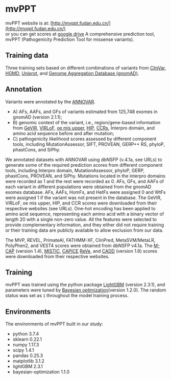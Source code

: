 # mvPPT

mvPPT website is at: [http://mvppt.fudan.edu.cn/](http://mvppt.fudan.edu.cn/)  
or you can get scores at [google drive](https://drive.google.com/file/d/1zDT1e4B_-hQs4i-BLzXlcOWjCBdl7kjs/view?usp=sharing)
A comprehensive prediction tool, mvPPT (Pathogenicity Prediction Tool for missense variants).

## Training data
Three training sets based on different combinations of variants from [ClinVar](https://www.ncbi.nlm.nih.gov/clinvar/), 
[HGMD](http://www.hgmd.cf.ac.uk/), [Uniprot](https://www.uniprot.org), 
and [Genome Aggregation Database (gnomAD)](https://gnomad.broadinstitute.org).  

## Annotation
Variants were annotated by the [ANNOVAR](https://doc-openbio.readthedocs.io/projects/annovar/en/latest/).  
- A) AFs, AAFs, and GFs of variants estimated from 125,748 exomes in gnomAD (version 2.1.1); 
- B) genomic context of the variant, i.e., region/gene-based information from [GeVIR](https://www.gevirank.org), 
[VIRLoF](https://gnomad.broadinstitute.org), [oe mis upper](https://gnomad.broadinstitute.org), 
[HIP](https://decipher.sanger.ac.uk/about/downloads/data), [CCRs](https://s3.us-east-2.amazonaws.com/ccrs/ccr.html), 
Interpro domain, and amino acid sequence before and after mutation; 
- C) pathogenicity likelihood scores assessed by different component tools, including MutationAssessor, SIFT, PROVEAN, GERP++ RS, phyloP, phastCons, and SiPhy.

We annotated datasets with ANNOVAR using dbNSFP (v.4.1a, see URLs) to generate some of the required prediction scores from different component tools, including Interpro domain, MutationAssessor, phyloP, GERP, phastCons, PROVEAN, and SiPhy. Mutations located in the interpro domains were recorded as 1 and the rest were recorded as 0. AFs, GFs, and AAFs of each variant in different populations were obtained from the gnomAD exomes database. AFs, AAFs, HomFs, and HetFs were assigned 0 and WtFs were assigned 1 if the variant was not present in the database. The GeVIR, VIRLoF, oe mis upper, HIP, and CCR scores were downloaded from their respective websites (see URLs). One-hot encoding has been applied to amino acid sequence, representing each amino acid with a binary vector of length 20 with a single non-zero value. All the features were selected to provide complementary information, and they either did not require training or their training data are publicly available to allow exclusion from our data.

The MVP, REVEL, PrimateAI, FATHMM-XF, ClinPred, MetaSVM/MetaLR, PolyPhen2, and VEST4 scores were obtained from dbNSFP v4.1a. The 
[M-CAP](http://bejerano.stanford.edu/MCAP/) (version 1.4), [MISTIC](http://lbgi.fr/mistic), [CAPICE](https://zenodo.org/record/3928295#.YFRaGi21FpQ)
[ReVe](http://varcards.biols.ac.cn),  and 
[CADD](https://cadd.gs.washington.edu/) (version 1.6) scores were downloaded from their respective websites.

## Training
mvPPT was trained using the python package [LightGBM](https://github.com/microsoft/LightGBM) (version 2.3.1), and 
parameters were tuned by [Bayesian optimization](https://github.com/fmfn/BayesianOptimization)(version 1.2.0). The random status was 
set as `1` throughout the model training process.

## Environments
The environments of mvPPT built in our study: 
- python 3.7.4
- sklearn 0.22.1
- numpy 1.17.3
- scipy 1.4.1
- pandas 0.25.3
- matplotlib 3.1.2
- lightGBM 2.3.1
- bayesian-optimization 1.1.0

